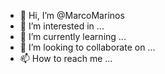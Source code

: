- 👋 Hi, I’m @MarcoMarinos
- 👀 I’m interested in ...
- 🌱 I’m currently learning ...
- 💞️ I’m looking to collaborate on ...
- 📫 How to reach me ...

<!---
MarcoMarinos/MarcoMarinos is a ✨ special ✨ repository because its `README.md` (this file) appears on your GitHub profile.
You can click the Preview link to take a look at your changes.
--->
